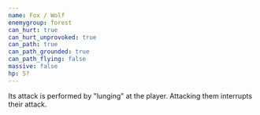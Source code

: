 ```yaml
---
name: Fox / Wolf
enemygroup: forest
can_hurt: true
can_hurt_unprovoked: true
can_path: true
can_path_grounded: true
can_path_flying: false
massive: false
hp: 5?
---
```


Its attack is performed by "lunging" at the player. Attacking them interrupts their attack.
